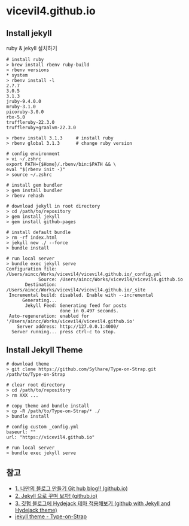 # vicevil4.github.io

## Install jekyll

ruby & jekyll 설치하기

```shell
# install ruby
> brew install rbenv ruby-build
> rbenv versions
* system
> rbenv install -l
2.7.7
3.0.5
3.1.3
jruby-9.4.0.0
mruby-3.1.0
picoruby-3.0.0
rbx-5.0
truffleruby-22.3.0
truffleruby+graalvm-22.3.0

> rbenv install 3.1.3     # install ruby
> rbenv global 3.1.3      # change ruby version

# config environment
> vi ~/.zshrc
export PATH={$Home}/.rbenv/bin:$PATH && \
eval "$(rbenv init -)"
> source ~/.zshrc

# install gem bundler
> gem install bundler
> rbenv rehash

# download jekyll in root directory
> cd /path/to/repository
> gem install jekyll
> gem install github-pages

# install default bundle
> rm -rf index.html
> jekyll new ./ --force
> bundle install

# run local server
> bundle exec jekyll serve
Configuration file: /Users/aincc/Works/vicevil4/vicevil4.github.io/_config.yml
            Source: /Users/aincc/Works/vicevil4/vicevil4.github.io
       Destination: /Users/aincc/Works/vicevil4/vicevil4.github.io/_site
 Incremental build: disabled. Enable with --incremental
      Generating...
       Jekyll Feed: Generating feed for posts
                    done in 0.497 seconds.
 Auto-regeneration: enabled for '/Users/aincc/Works/vicevil4/vicevil4.github.io'
    Server address: http://127.0.0.1:4000/
  Server running... press ctrl-c to stop.
```

## Install Jekyll Theme

```shell
# download theme
> git clone https://github.com/Sylhare/Type-on-Strap.git /path/to/Type-on-Strap

# clear root directory
> cd /path/to/repository
> rm XXX ...

# copy theme and bundle install
> cp -R /path/to/Type-on-Strap/* ./
> bundle install

# config custom _config.yml
baseurl: ""
url: "https://vicevil4.github.io"

# run local server
> bundle exec jekyll serve
```

## 참고

- [1. 나만의 블로그 만들기 Git hub blog!! (github.io)](https://supermemi.tistory.com/144)
- [2. Jekyll 으로 꾸며 보자! (github.io)](https://supermemi.tistory.com/145)
- [3. 깃헙 블로그에 Hydejack 테마 적용해보기 (github with Jekyll and Hydejack theme)](https://supermemi.tistory.com/146)
- [jekyll theme - Type-on-Strap](https://github.com/sylhare/Type-on-Strap)
